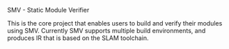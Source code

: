 SMV - Static Module Verifier

This is the core project that enables users to build and verify their modules using SMV. Currently SMV supports multiple build environments, and produces IR that is based on the SLAM toolchain. 